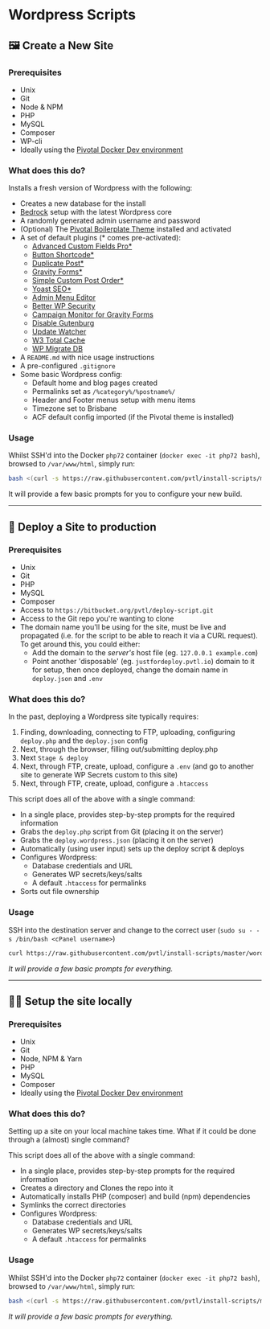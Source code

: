 # Wordpress Scripts

## 🖼 Create a New Site

### Prerequisites

- Unix
- Git
- Node & NPM
- PHP
- MySQL
- Composer
- WP-cli
- Ideally using the [Pivotal Docker Dev environment](https://github.com/pvtl/docker-dev)

### What does this do?

Installs a fresh version of Wordpress with the following:

- Creates a new database for the install
- [Bedrock](https://roots.io/bedrock/) setup with the latest Wordpress core
- A randomly generated admin username and password
- (Optional) The [Pivotal Boilerplate Theme](https://bitbucket.org/pvtl/wordpress-theme-boilerplate/overview) installed and activated
- A set of default plugins (* comes pre-activated):
    - [Advanced Custom Fields Pro*](https://www.advancedcustomfields.com/pro/)
    - [Button Shortcode*](https://github.com/pvtl/wp-button-shortcode)
    - [Duplicate Post*](https://wordpress.org/plugins/duplicate-post)
    - [Gravity Forms*](https://www.gravityforms.com/)
    - [Simple Custom Post Order*](https://wordpress.org/plugins/simple-custom-post-order/)
    - [Yoast SEO*](https://wordpress.org/plugins/wordpress-seo/)
    - [Admin Menu Editor](https://wordpress.org/plugins/admin-menu-editor/)
    - [Better WP Security](https://wordpress.org/plugins/better-wp-security/)
    - [Campaign Monitor for Gravity Forms](https://www.gravityforms.com/add-ons/campaign-monitor/)
    - [Disable Gutenburg](https://wordpress.org/plugins/disable-gutenberg/)
    - [Update Watcher](https://bitbucket.org/pvtl/wp-update-watcher)
    - [W3 Total Cache](https://wordpress.org/plugins/w3-total-cache/)
    - [WP Migrate DB](https://wordpress.org/plugins/wp-migrate-db/)
- A `README.md` with nice usage instructions
- A pre-configured `.gitignore`
- Some basic Wordpress config:
    - Default home and blog pages created
    - Permalinks set as `/%category%/%postname%/`
    - Header and Footer menus setup with menu items
    - Timezone set to Brisbane
    - ACF default config imported (if the Pivotal theme is installed)

### Usage

Whilst SSH'd into the Docker `php72` container (`docker exec -it php72 bash`), browsed to `/var/www/html`, simply run:

```bash
bash <(curl -s https://raw.githubusercontent.com/pvtl/install-scripts/master/wordpress/create.sh -L)
```

It will provide a few basic prompts for you to configure your new build.

---

## 🚀 Deploy a Site to production

### Prerequisites

- Unix
- Git
- PHP
- MySQL
- Composer
- Access to `https://bitbucket.org/pvtl/deploy-script.git`
- Access to the Git repo you're wanting to clone
- The domain name you'll be using for the site, must be live and propagated (i.e. for the script to be able to reach it via a CURL request). To get around this, you could either:
    - Add the domain to the *server's* host file (eg. `127.0.0.1 example.com`)
    - Point another 'disposable' (eg. `justfordeploy.pvtl.io`) domain to it for setup, then once deployed, change the domain name in `deploy.json` and `.env`


### What does this do?

In the past, deploying a Wordpress site typically requires:

1. Finding, downloading, connecting to FTP, uploading, configuring `deploy.php` and the `deploy.json` config
1. Next, through the browser, filling out/submitting deploy.php
1. Next `Stage & deploy`
1. Next, through FTP, create, upload, configure a `.env` (and go to another site to generate WP Secrets custom to this site)
1. Next, through FTP, create, upload, configure a `.htaccess`

This script does all of the above with a single command:

- In a single place, provides step-by-step prompts for the required information
- Grabs the `deploy.php` script from Git (placing it on the server)
- Grabs the `deploy.wordpress.json` (placing it on the server)
- Automatically (using user input) sets up the deploy script & deploys
- Configures Wordpress:
    - Database credentials and URL
    - Generates WP secrets/keys/salts
    - A default `.htaccess` for permalinks
- Sorts out file ownership

### Usage

SSH into the destination server and change to the correct user (`sudo su - -s /bin/bash <cPanel username>`)

```bash
curl https://raw.githubusercontent.com/pvtl/install-scripts/master/wordpress/deploy.sh --output wordpress-deploy.sh && bash wordpress-deploy.sh && rm wordpress-deploy.sh
```

_It will provide a few basic prompts for everything._

---

## 👷‍♂️ Setup the site locally

### Prerequisites

- Unix
- Git
- Node, NPM & Yarn
- PHP
- MySQL
- Composer
- Ideally using the [Pivotal Docker Dev environment](https://github.com/pvtl/docker-dev)

### What does this do?

Setting up a site on your local machine takes time. What if it could be done through a (almost) single command?

This script does all of the above with a single command:

- In a single place, provides step-by-step prompts for the required information
- Creates a directory and Clones the repo into it
- Automatically installs PHP (composer) and build (npm) dependencies
- Symlinks the correct directories
- Configures Wordpress:
    - Database credentials and URL
    - Generates WP secrets/keys/salts
    - A default `.htaccess` for permalinks

### Usage

Whilst SSH'd into the Docker `php72` container (`docker exec -it php72 bash`), browsed to `/var/www/html`, simply run:

```bash
bash <(curl -s https://raw.githubusercontent.com/pvtl/install-scripts/master/wordpress/setup.sh -L)
```

_It will provide a few basic prompts for everything._
